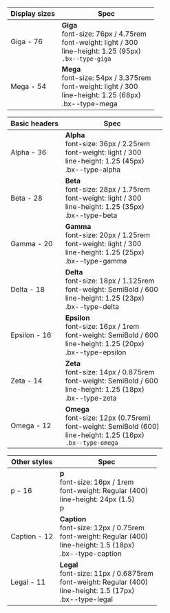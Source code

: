
|Display sizes  |Spec                |
|---------------|--------------------|
|Giga - 76     |**Giga** <br /> font-size: 76px / 4.75rem <br /> font-weight: light / 300 <br /> line-height: 1.25 (95px) <br /> ``.bx--type-giga`` |
|Mega - 54     |**Mega** <br /> font-size: 54px / 3.375rem <br /> font-weight: light / 300 <br /> line-height: 1.25 (68px) <br /> <span>.bx--type-mega</span>|

|Basic headers  |Spec                |
|---------------|--------------------|
|Alpha - 36    |**Alpha** <br /> font-size: 36px / 2.25rem <br /> font-weight: light / 300 <br /> line-height: 1.25 (45px) <br /> <span>.bx--type-alpha</span>|
|Beta - 28     |**Beta** <br /> font-size: 28px / 1.75rem <br /> font-weight: light / 300 <br /> line-height: 1.25 (35px)<br /> <span>.bx--type-beta</span>|
|Gamma - 20    |**Gamma** <br /> font-size: 20px / 1.25rem <br /> font-weight: light / 300 <br /> line-height: 1.25 (25px) <br /> <span>.bx--type-gamma</span>|
|Delta - 18    |**Delta** <br /> font-size: 18px / 1.125rem <br /> font-weight: SemiBold / 600 <br /> line-height: 1.25 (23px) <br /> <span>.bx--type-delta</span>|
|Epsilon - 16  |**Epsilon** <br /> font-size: 16px / 1rem <br /> font-weight: SemiBold / 600 <br /> line-height: 1.25 (20px) <br /> <span>.bx--type-epsilon</span>|
|Zeta - 14     |**Zeta** <br /> font-size: 14px / 0.875rem <br /> font-weight: SemiBold / 600 <br /> line-height: 1.25 (18px) <br /> <span>.bx--type-zeta</span>|
|Omega - 12     |**Omega** <br /> font-size: 12px (0.75rem) <br /> font-weight: SemiBold (600) <br /> line-height: 1.25 (16px)  <br /> <span>`.bx--type-omega`</span>

|Other styles   |Spec                |
|---------------|--------------------|
|p - 16        |**p** <br /> font-size: 16px / 1rem <br /> font-weight: Regular (400) <br /> line-height: 24px (1.5) <br /> p|
|Caption - 12  |**Caption** <br /> font-size: 12px / 0.75rem <br /> font-weight: Regular (400) <br /> line-height: 1.5 (18px) <br /> <span>.bx--type-caption</span>|
|Legal - 11    |**Legal** <br /> font-size: 11px / 0.6875rem <br /> font-weight: Regular (400) <br /> line-height: 1.5 (17px) <br /> <span>.bx--type-legal</span>|
